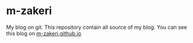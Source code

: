 # m-zakeri
My blog on git.
This repository contain all source of my blog. 
You can see this blog on 
[m-zakeri.github.io](https://m-zakeri.github.io/)

